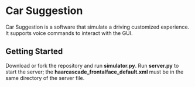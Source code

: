 # Car Suggestion

Car Suggestion is a software that simulate a driving customized experience.
It supports voice commands to interact with the GUI. 

## Getting Started

Download or fork the repository and run <b>simulator.py</b>.
Run <b>server.py</b> to start the server; the <b> haarcascade_frontalface_default.xml </b> must be in the same directory of the server file. 
